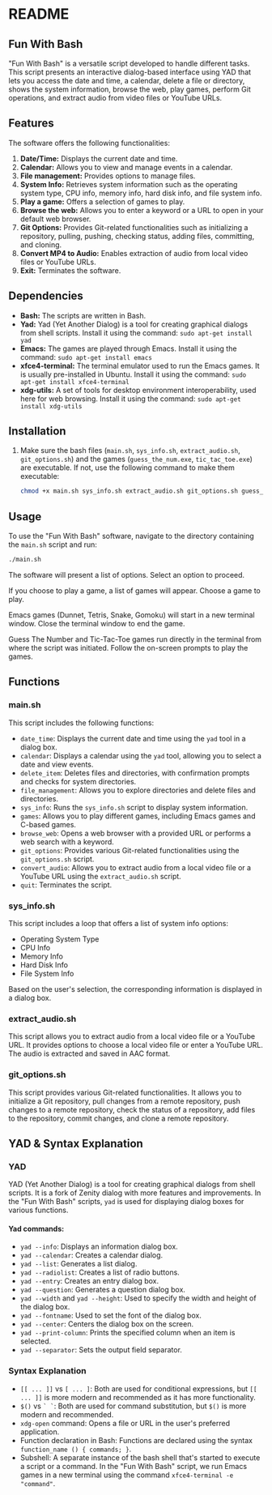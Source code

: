 
# README

## Fun With Bash

"Fun With Bash" is a versatile script developed to handle different tasks. This script presents an interactive dialog-based interface using YAD that lets you access the date and time, a calendar, delete a file or directory, shows the system information, browse the web, play games, perform Git operations, and extract audio from video files or YouTube URLs.

## Features

The software offers the following functionalities:

1. **Date/Time:** Displays the current date and time.
2. **Calendar:** Allows you to view and manage events in a calendar.
3. **File management:** Provides options to manage files.
4. **System Info:** Retrieves system information such as the operating system type, CPU info, memory info, hard disk info, and file system info.
5. **Play a game:** Offers a selection of games to play.
6. **Browse the web:** Allows you to enter a keyword or a URL to open in your default web browser.
7. **Git Options:** Provides Git-related functionalities such as initializing a repository, pulling, pushing, checking status, adding files, committing, and cloning.
8. **Convert MP4 to Audio:** Enables extraction of audio from local video files or YouTube URLs.
9. **Exit:** Terminates the software.

## Dependencies

- **Bash:** The scripts are written in Bash.
- **Yad:** Yad (Yet Another Dialog) is a tool for creating graphical dialogs from shell scripts. Install it using the command: `sudo apt-get install yad`
- **Emacs:** The games are played through Emacs. Install it using the command: `sudo apt-get install emacs`
- **xfce4-terminal:** The terminal emulator used to run the Emacs games. It is usually pre-installed in Ubuntu. Install it using the command: `sudo apt-get install xfce4-terminal`
- **xdg-utils:** A set of tools for desktop environment interoperability, used here for web browsing. Install it using the command: `sudo apt-get install xdg-utils`

## Installation

1. Make sure the bash files (`main.sh`, `sys_info.sh`, `extract_audio.sh`, `git_options.sh`) and the games (`guess_the_num.exe`, `tic_tac_toe.exe`) are executable. If not, use the following command to make them executable:
   ```bash
   chmod +x main.sh sys_info.sh extract_audio.sh git_options.sh guess_the_num.exe tic_tac_toe.exe
   ```

## Usage

To use the "Fun With Bash" software, navigate to the directory containing the `main.sh` script and run:
```bash
./main.sh
```
The software will present a list of options. Select an option to proceed.

If you choose to play a game, a list of games will appear. Choose a game to play.

Emacs games (Dunnet, Tetris, Snake, Gomoku) will start in a new terminal window. Close the terminal window to end the game.

Guess The Number and Tic-Tac-Toe games run directly in the terminal from where the script was initiated. Follow the on-screen prompts to play the games.

## Functions

### main.sh

This script includes the following functions:

- `date_time`: Displays the current date and time using the `yad` tool in a dialog box.
- `calendar`: Displays a calendar using the `yad` tool, allowing you to select a date and view events.
- `delete_item`: Deletes files and directories, with confirmation prompts and checks for system directories.
- `file_management`: Allows you to explore directories and delete files and directories.
- `sys_info`: Runs the `sys_info.sh` script to display system information.
- `games`: Allows you to play different games, including Emacs games and C-based games.
- `browse_web`: Opens a web browser with a provided URL or performs a web search with a keyword.
- `git_options`: Provides various Git-related functionalities using the `git_options.sh` script.
- `convert_audio`: Allows you to extract audio from a local video file or a YouTube URL using the `extract_audio.sh` script.
- `quit`: Terminates the script.

### sys_info.sh

This script includes a loop that offers a list of system info options:

- Operating System Type
- CPU Info
- Memory Info
- Hard Disk Info
- File System Info

Based on the user's selection, the corresponding information is displayed in a dialog box.

### extract_audio.sh

This script allows you to extract audio from a local video file or a YouTube URL. It provides options to choose a local video file or enter a YouTube URL. The audio is extracted and saved in AAC format.

### git_options.sh

This script provides various Git-related functionalities. It allows you to initialize a Git repository, pull changes from a remote repository, push changes to a remote repository, check the status of a repository, add files to the repository, commit changes, and clone a remote repository.

## YAD & Syntax Explanation

### YAD

YAD (Yet Another Dialog) is a tool for creating graphical dialogs from shell scripts. It is a fork of Zenity dialog with more features and improvements. In the "Fun With Bash" scripts, `yad` is used for displaying dialog boxes for various functions.

#### Yad commands:

- `yad --info`: Displays an information dialog box.
- `yad --calendar`: Creates a calendar dialog.
- `yad --list`: Generates a list dialog.
- `yad --radiolist`: Creates a list of radio buttons.
- `yad --entry`: Creates an entry dialog box.
- `yad --question`: Generates a question dialog box.
- `yad --width` and `yad --height`: Used to specify the width and height of the dialog box.
- `yad --fontname`: Used to set the font of the dialog box.
- `yad --center`: Centers the dialog box on the screen.
- `yad --print-column`: Prints the specified column when an item is selected.
- `yad --separator`: Sets the output field separator.

### Syntax Explanation

- `[[ ... ]]` vs `[ ... ]`: Both are used for conditional expressions, but `[[ ... ]]` is more modern and recommended as it has more functionality.
- `$()` vs `` ` ` ``: Both are used for command substitution, but `$()` is more modern and recommended.
- `xdg-open` command: Opens a file or URL in the user's preferred application.
- Function declaration in Bash: Functions are declared using the syntax `function_name () { commands; }`.
- Subshell: A separate instance of the bash shell that's started to execute a script or a command. In the "Fun With Bash" script, we run Emacs games in a new terminal using the command `xfce4-terminal -e "command"`.

